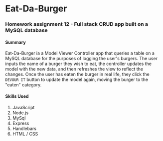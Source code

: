 # Eat-Da-Burger
### Homework assignment 12 - Full stack CRUD app built on a MySQL database

#### Summary
Eat-Da-Burger ia a Model Viewer Controller app that queries a table on a MySQL database for the purposes of logging the user's burgers. The user inputs the name of a burger they wish to eat, the controller updates the model with the new data, and then refreshes the view to reflect the changes. Once the user has eaten the burger in real life, they click the `DEVOUR IT` button to update the model again, moving the burger to the "eaten" category.

#### Skills Used
1. JavaScript
1. Node.js
1. MySql
1. Express
1. Handlebars
1. HTML / CSS
